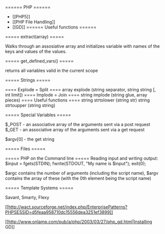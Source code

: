 ====== PHP ======

  * [[PHP5]]
  * [[PHP File Handling]]
  * [[GD]]
====== Useful functions ======


===== extract(array) =====

Walks through an assosiative array and initializes variable with names of the keys and values of the values.

===== get_defined_vars() =====

returns all variables valid in the current scope


===== Strings =====

==== Explode = Split ====
  array explode (string separator, string string [, int limit])
==== Implode = Join ====
  string implode (string glue, array pieces)
==== Useful functions ====
  string strtolower (string str)
  string strtoupper (string string)



===== Special Variables =====

$_POST - an associative array of the arguments sent via a post request
$_GET - an associative array of the arguments sent via a get request

$argv[0] - the get string


===== Files =====




===== PHP on the Command line =====
Reading input and writing output:
    $input = fgets(STDIN);
    fwrite(STDOUT, "My name is $input");
    exit(0);


$argc contains the number of arguments (including the script name), $argv contains the array of these (with the 0th element being the script name)


===== Template Systems =====

Savant, Smarty, Flexy


[[http://wact.sourceforge.net/index.php/EnterprisePatterns?PHPSESSID=d5feaa958710dc15556dea3251ef3899]]


[[http://www.onlamp.com/pub/a/php/2003/03/27/php_gd.html|Installing GD]]




